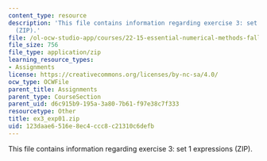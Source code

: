 ```yaml
---
content_type: resource
description: 'This file contains information regarding exercise 3: set 1 expressions
  (ZIP).'
file: /ol-ocw-studio-app/courses/22-15-essential-numerical-methods-fall-2014/123daae6516e8ec4ccc8c21310c6defb_ex3_exp01.zip
file_size: 756
file_type: application/zip
learning_resource_types:
- Assignments
license: https://creativecommons.org/licenses/by-nc-sa/4.0/
ocw_type: OCWFile
parent_title: Assignments
parent_type: CourseSection
parent_uid: d6c915b9-195a-3a80-7b61-f97e38c7f333
resourcetype: Other
title: ex3_exp01.zip
uid: 123daae6-516e-8ec4-ccc8-c21310c6defb
---
```

This file contains information regarding exercise 3: set 1 expressions (ZIP).